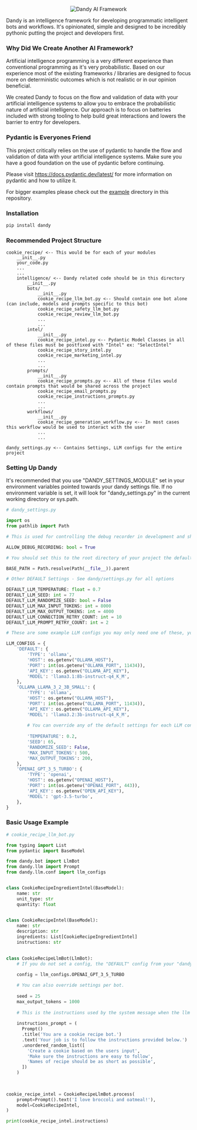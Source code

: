 <p align="center">
  <img src="./docs/images/dandy_logo_512.png" alt="Dandy AI Framework">
</p>


Dandy is an intelligence framework for developing programmatic intelligent bots and workflows. 
It's opinionated, simple and designed to be incredibly pythonic putting the project and developers first.

### Why Did We Create Another AI Framework?

Artificial intelligence programming is a very different experience than conventional programming as it's very probabilistic.
Based on our experience most of the existing frameworks / libraries are designed to focus more on deterministic outcomes which is not realistic or in our opinion beneficial. 

We created Dandy to focus on the flow and validation of data with your artificial intelligence systems to allow you to embrace the probabilistic nature of artificial intelligence.
Our approach is to focus on batteries included with strong tooling to help build great interactions and lowers the barrier to entry for developers.

### Pydantic is Everyones Friend

This project critically relies on the use of pydantic to handle the flow and validation of data with your artificial intelligence systems. 
Make sure you have a good foundation on the use of pydantic before continuing.

Please visit https://docs.pydantic.dev/latest/ for more information on pydantic and how to utilize it.

For bigger examples please check out the [example](https://github.com/stratusadv/dandy/tree/main/example) directory in this repository.

### Installation

``` bash
pip install dandy
```

### Recommended Project Structure

```
cookie_recipe/ <-- This would be for each of your modules
    __init__.py
    your_code.py
    ...
    ...
    intelligence/ <-- Dandy related code should be in this directory
        __init__.py
        bots/
            __init__.py
            cookie_recipe_llm_bot.py <-- Should contain one bot alone (can include, models and prompts specific to this bot)
            cookie_recipe_safety_llm_bot.py
            cookie_recipe_review_llm_bot.py
            ...
            ...
        intel/
            __init__.py
            cookie_recipe_intel.py <-- Pydantic Model Classes in all of these files must be postfixed with "Intel" ex: "SelectIntel"
            cookie_recipe_story_intel.py
            cookie_recipe_marketing_intel.py
            ...
            ...
        prompts/
            __init__.py
            cookie_recipe_prompts.py <-- All of these files would contain prompts that would be shared across the project
            cookie_recipe_email_prompts.py
            cookie_recipe_instructions_prompts.py
            ...
            ...     
        workflows/
            __init__.py
            cookie_recipe_generation_workflow.py <-- In most cases this workflow would be used to interact with the user
            ...
            ...

dandy_settings.py <-- Contains Settings, LLM configs for the entire project
```

### Setting Up Dandy

It's recommended that you use "DANDY_SETTINGS_MODULE" set in your environment variables pointed towards your dandy settings file.
If no environment variable is set, it will look for "dandy_settings.py" in the current working directory or sys.path.

```python
# dandy_settings.py

import os
from pathlib import Path

# This is used for controlling the debug recorder in development and should be set to false in production

ALLOW_DEBUG_RECORDING: bool = True

# You should set this to the root directory of your project the default will be the current working directory

BASE_PATH = Path.resolve(Path(__file__)).parent

# Other DEFAULT Settings - See dandy/settings.py for all options

DEFAULT_LLM_TEMPERATURE: float = 0.7
DEFAULT_LLM_SEED: int = 77
DEFAULT_LLM_RANDOMIZE_SEED: bool = False
DEFAULT_LLM_MAX_INPUT_TOKENS: int = 8000
DEFAULT_LLM_MAX_OUTPUT_TOKENS: int = 4000
DEFAULT_LLM_CONNECTION_RETRY_COUNT: int = 10
DEFAULT_LLM_PROMPT_RETRY_COUNT: int = 2

# These are some example LLM configs you may only need one of these, you must have a "DEFAULT" LLM config

LLM_CONFIGS = {
    'DEFAULT': {
        'TYPE': 'ollama',
        'HOST': os.getenv("OLLAMA_HOST"),
        'PORT': int(os.getenv("OLLAMA_PORT", 11434)),
        'API_KEY': os.getenv("OLLAMA_API_KEY"),
        'MODEL': 'llama3.1:8b-instruct-q4_K_M',
    },
    'OLLAMA_LLAMA_3_2_3B_SMALL': {
        'TYPE': 'ollama',
        'HOST': os.getenv("OLLAMA_HOST"),
        'PORT': int(os.getenv("OLLAMA_PORT", 11434)),
        'API_KEY': os.getenv("OLLAMA_API_KEY"),
        'MODEL': 'llama3.2:3b-instruct-q4_K_M',
        
        # You can override any of the default settings for each LLM config
        
        'TEMPERATURE': 0.2,
        'SEED': 65,
        'RANDOMIZE_SEED': False,
        'MAX_INPUT_TOKENS': 500,
        'MAX_OUTPUT_TOKENS': 200,
    },
    'OPENAI_GPT_3_5_TURBO': {
        'TYPE': 'openai',
        'HOST': os.getenv("OPENAI_HOST"),
        'PORT': int(os.getenv("OPENAI_PORT", 443)),
        'API_KEY': os.getenv("OPEN_API_KEY"),
        'MODEL': 'gpt-3.5-turbo',
    },
}

```

### Basic Usage Example

```python
# cookie_recipe_llm_bot.py

from typing import List
from pydantic import BaseModel

from dandy.bot import LlmBot
from dandy.llm import Prompt
from dandy.llm.conf import llm_configs


class CookieRecipeIngredientIntel(BaseModel):
    name: str
    unit_type: str
    quantity: float

    
class CookieRecipeIntel(BaseModel):
    name: str
    description: str
    ingredients: List[CookieRecipeIngredientIntel]
    instructions: str

    
class CookieRecipeLlmBot(LlmBot):
    # If you do not set a config, the "DEFAULT" config from your "dandy_settings.py" will be used.
    
    config = llm_configs.OPENAI_GPT_3_5_TURBO

    # You can also override settings per bot.
    
    seed = 25
    max_output_tokens = 1000
    
    # This is the instructions used by the system message when the llm is prompted
    
    instructions_prompt = (
      Prompt()
      .title('You are a cookie recipe bot.')
      .text('Your job is to follow the instructions provided below.')
      .unordered_random_list([
        'Create a cookie based on the users input',
        'Make sure the instructions are easy to follow',
        'Names of recipe should be as short as possible',
      ])
    )
    

    
cookie_recipe_intel = CookieRecipeLlmBot.process(
    prompt=Prompt().text('I love broccoli and oatmeal!'),
    model=CookieRecipeIntel,
)

print(cookie_recipe_intel.instructions)
```
